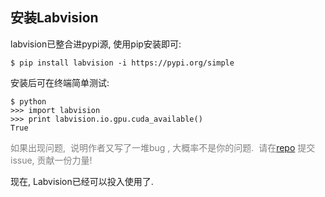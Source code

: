 ## 安装Labvision

labvision已整合进pypi源, 使用pip安装即可:

```
$ pip install labvision -i https://pypi.org/simple
```

安装后可在终端简单测试:
```
$ python
>>> import labvision
>>> print labvision.io.gpu.cuda_available()
True
```

<font color='grey'>如果出现问题,  说明作者又写了一堆bug , 大概率不是你的问题. </font>
<font color='grey'>请在[repo](https://github.com/klrc/labvision/issues) 提交issue, 贡献一份力量!</font>



现在, Labvision已经可以投入使用了.